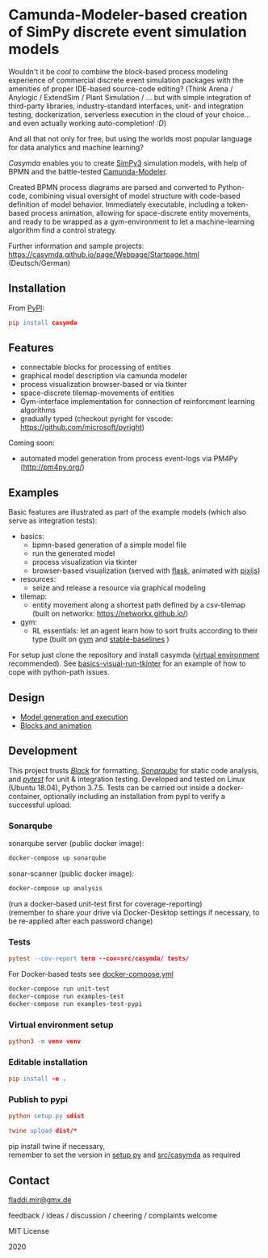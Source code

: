 # Camunda-Modeler-based creation of SimPy discrete event simulation models

Wouldn't it be _cool_ to combine the block-based process modeling experience of commercial discrete event simulation packages with the amenities of proper IDE-based source-code editing?
(Think Arena / Anylogic / ExtendSim / Plant Simulation / ... but with simple integration of third-party libraries, industry-standard interfaces, unit- and integration testing, dockerization, serverless execution in the cloud of your choice... and even actually working auto-completion! _:D_)

And all that not only for free, but using the worlds most popular language for data analytics and machine learning?

_Casymda_ enables you to create [SimPy3](https://simpy.readthedocs.io/en/latest/) simulation models, with help of BPMN and the battle-tested [Camunda-Modeler](<http://www.bpmn.io>).

Created BPMN process diagrams are parsed and converted to Python-code, combining visual oversight of model structure with code-based definition of model behavior.
Immediately executable, including a token-based process animation, allowing for space-discrete entity movements, and ready to be wrapped as a gym-environment to let a machine-learning algorithm find a control strategy.

Further information and sample projects: <https://casymda.github.io/page/Webpage/Startpage.html> (Deutsch/German)

## Installation

From [PyPI](https://pypi.org/project/casymda/):

``` l
pip install casymda
```

## Features

* connectable blocks for processing of entities
* graphical model description via camunda modeler
* process visualization browser-based or via tkinter
* space-discrete tilemap-movements of entities
* Gym-interface implementation for connection of reinforcment learning algorithms
* gradually typed (checkout pyright for vscode: <https://github.com/microsoft/pyright>)

Coming soon:

* automated model generation from process event-logs via PM4Py (<http://pm4py.org/>)

## Examples

Basic features are illustrated as part of the example models (which also serve as integration tests):

* basics:
  * bpmn-based generation of a simple model file
  * run the generated model
  * process visualization via tkinter
  * browser-based visualization (served with [flask](https://palletsprojects.com/p/flask/), animated with [pixijs](https://www.pixijs.com/))
* resources:
  * seize and release a resource via graphical modeling
* tilemap:
  * entity movement along a shortest path defined by a csv-tilemap (built on networkx: <https://networkx.github.io/>)
* gym:
  * RL essentials: let an agent learn how to sort fruits according to their type (built on [gym](https://gym.openai.com/docs/) and [stable-baselines](https://stable-baselines.readthedocs.io/en/master/) )

For setup just clone the repository and install casymda ([virtual environment](https://docs.python.org/3/tutorial/venv.html) recommended). See [basics-visual-run-tkinter](exec/basics/visual_run.py) for an example of how to cope with python-path issues.

## Design

* [Model generation and execution](diagrams/model+execution.pdf)
* [Blocks and animation](diagrams/blocks+animation.pdf)

## Development

This project trusts [_Black_](https://black.readthedocs.io/en/stable/) for formatting, [_Sonarqube_](https://www.sonarqube.org/) for static code analysis, and [_pytest_](https://docs.pytest.org/en/latest/) for unit & integration testing. Developed and tested on Linux (Ubuntu 18.04), Python 3.7.5.
Tests can be carried out inside a docker-container, optionally including an installation from pypi to verify a successful upload.

### Sonarqube

sonarqube server (public docker image):

``` l
docker-compose up sonarqube
```

sonar-scanner (public docker image):

``` l
docker-compose up analysis
```

(run a docker-based unit-test first for coverage-reporting)  
(remember to share your drive via Docker-Desktop settings if necessary, to be re-applied after each password change)

### Tests

``` l
pytest --cov-report term --cov=src/casymda/ tests/
```

For Docker-based tests see [docker-compose.yml](docker-compose.yml)

``` l
docker-compose run unit-test
docker-compose run examples-test
docker-compose run examples-test-pypi
```

### Virtual environment setup

``` l
python3 -m venv venv
```

### Editable installation

``` l
pip install -e .
```

### Publish to pypi

``` l
python setup.py sdist

twine upload dist/*
```

pip install twine if necessary,  
remember to set the version in [setup.py](setup.py) and [src/casymda](src/casymda/__init__.py) as required

## Contact

fladdi.mir@gmx.de

feedback / ideas / discussion / cheering / complaints welcome

MIT License

2020
